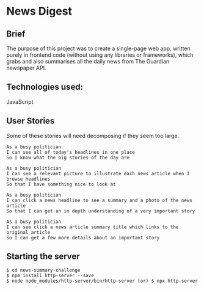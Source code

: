 # News Digest

## Brief

The purpose of this project was to create a single-page web app, written purely in frontend code (without using any libraries or frameworks), which grabs and also summarises all the daily news from The Guardian newspaper API.

## Technologies used:

JavaScript

## User Stories

Some of these stories will need decomposing if they seem too large.

```
As a busy politician
I can see all of today's headlines in one place
So I know what the big stories of the day are
```

```
As a busy politician
I can see a relevant picture to illustrate each news article when I browse headlines
So that I have something nice to look at
```

```
As a busy politician
I can click a news headline to see a summary and a photo of the news article
So that I can get an in depth understanding of a very important story
```

```
As a busy politician
I can see click a news article summary title which links to the original article
So I can get a few more details about an important story
```

## Starting the server
```
$ cd news-summary-challenge
$ npm install http-server --save
$ node node_modules/http-server/bin/http-server (or) $ npx http-server
```
